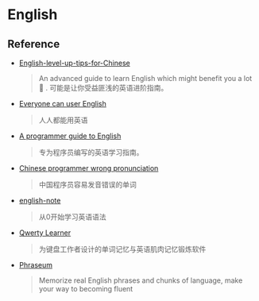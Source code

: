 # English

## Reference

- [English-level-up-tips-for-Chinese](https://github.com/byoungd/English-level-up-tips-for-Chinese)
    > An advanced guide to learn English which might benefit you a lot 🎉 . 可能是让你受益匪浅的英语进阶指南。
- [Everyone can user English](https://github.com/xiaolai/everyone-can-use-english)
    > 人人都能用英语
- [A programmer guide to English](https://github.com/yujiangshui/A-Programmers-Guide-to-English)
    > 专为程序员编写的英语学习指南。
- [Chinese programmer wrong pronunciation](https://github.com/shimohq/chinese-programmer-wrong-pronunciation)
    > 中国程序员容易发音错误的单词
- [english-note](https://github.com/hzpt-inet-club/english-note)
    > 从0开始学习英语语法
- [Qwerty Learner](https://github.com/Kaiyiwing/qwerty-learner)
    > 为键盘工作者设计的单词记忆与英语肌肉记忆锻炼软件
- [Phraseum](https://www.phraseum.com/)
    > Memorize real English phrases and chunks of language, make your way to becoming fluent